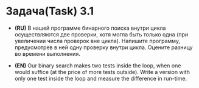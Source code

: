 # Задача(Task) 3.1 #

- **(RU)** В нашей программе бинарного поиска внутри цикла осуществляются две проверки, хотя могла быть только одна (при увеличении числа проверок вне цикла). Напишите программу, предусмотрев в ней одну проверку внутри цикла. Оцените разницу во времени выполнения.


- **(EN)** Our binary search makes two tests inside the loop, when one would suffice (at the price of more tests outside). Write a version with only one test inside the loop and measure the difference in run-time.
